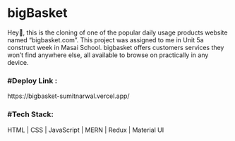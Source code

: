 # bigBasket
Hey👋, this is the cloning of one of the popular daily usage products website named “bigbasket.com”. This project was assigned to me in Unit 5a construct week in Masai School. bigbasket offers customers services they won’t find anywhere else, all available to browse on practically in any device.

<h3>#Deploy Link :</h3>
https://bigbasket-sumitnarwal.vercel.app/
<h3>#Tech Stack:</h3>
HTML | CSS | JavaScript | MERN | Redux | Material UI


